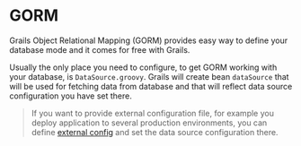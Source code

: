 # GORM

Grails Object Relational Mapping (GORM) provides easy way to define your database mode and it comes for free with Grails.

Usually the only place you need to configure, to get GORM working with your database, is `DataSource.groovy`. Grails will create bean `dataSource` that will be used for fetching data from database and that will reflect data source configuration you have set there.

> If you want to provide external configuration file, for example you deploy application to several production environments, you can define [external config](http://grails.org/doc/latest/guide/conf.html#configExternalized) and set the data source configuration there.
